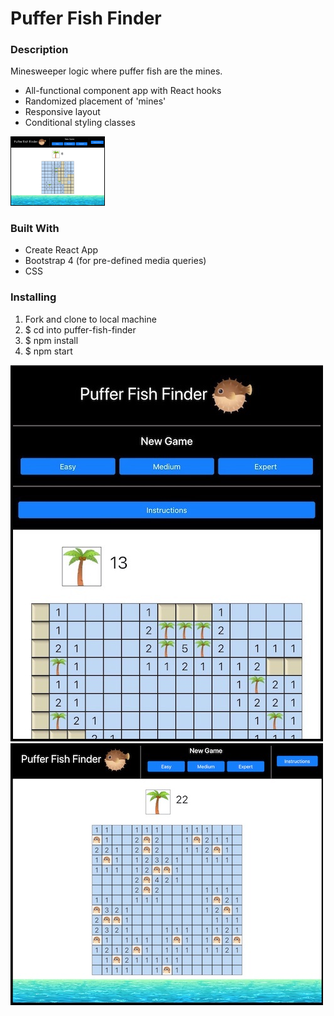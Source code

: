 # Puffer Fish Finder

### Description
Minesweeper logic where puffer fish are the mines.
- All-functional component app with React hooks
- Randomized placement of 'mines'
- Responsive layout
- Conditional styling classes


<img src="https://github.com/nicolemunoz99/puffer-fish-finder/blob/master/desktop2.jpg" style="width:30%">

### Built With
- Create React App
- Bootstrap 4 (for pre-defined media queries)
- CSS

### Installing
1. Fork and clone to local machine
2. $ cd into puffer-fish-finder
3. $ npm install
4. $ npm start

<img src="https://github.com/nicolemunoz99/puffer-fish-finder/blob/master/mobile.jpg" style="height:30%">

<img src="https://github.com/nicolemunoz99/puffer-fish-finder/blob/master/board.jpg" style="height:30%">
